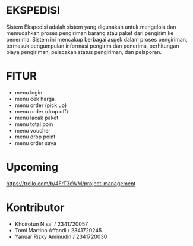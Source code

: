 # EKSPEDISI
Sistem Ekspedisi adalah sistem yang digunakan untuk mengelola dan memudahkan proses pengiriman barang atau paket dari pengirim ke penerima. Sistem ini mencakup berbagai aspek dalam proses pengiriman, termasuk pengumpulan informasi pengirim dan penerima, perhitungan biaya pengiriman, pelacakan status pengiriman, dan pelaporan.
# FITUR
- menu login 
- menu cek harga 
- menu order (pick up)  
- menu order (drop off) 
- menu lacak paket 
- menu total poin 
- menu voucher
- menu drop point
- menu order saya 
# Upcoming
https://trello.com/b/4FrT3cWM/project-management
# Kontributor
- Khoirotun Nisa' / 2341720057
- Tomi Martino Affandi / 2341720245
- Yanuar Rizky Aminudin / 2341720030
